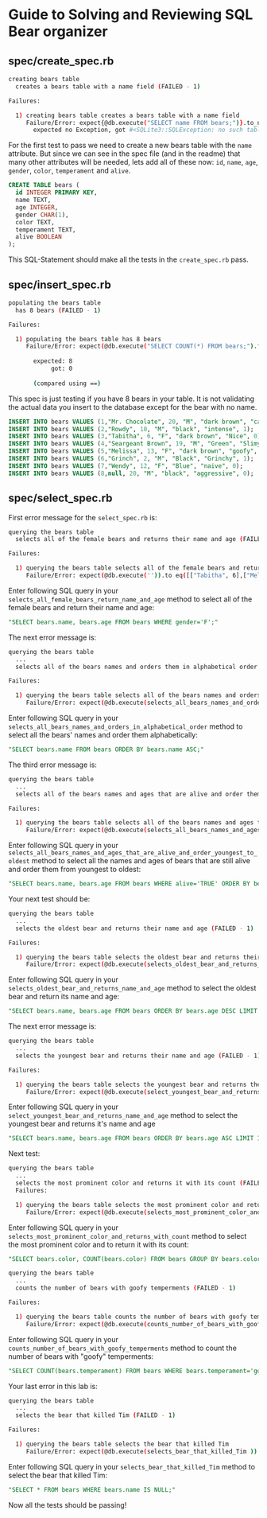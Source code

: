 # Guide to Solving and Reviewing SQL Bear organizer

## spec/create_spec.rb
```bash
creating bears table
  creates a bears table with a name field (FAILED - 1)

Failures:

  1) creating bears table creates a bears table with a name field
     Failure/Error: expect{@db.execute("SELECT name FROM bears;")}.to_not raise_exception
       expected no Exception, got #<SQLite3::SQLException: no such table: bears> with backtrace
```
For the first test to pass we need to create a new bears table with the `name` attribute. But since we can see in the spec file (and in the readme) that many other attributes will be needed, lets add all of these now: `id`, `name`, `age`, `gender`, `color`, `temperament` and `alive`.

```sql
CREATE TABLE bears (
  id INTEGER PRIMARY KEY,
  name TEXT,
  age INTEGER,
  gender CHAR(1),
  color TEXT,
  temperament TEXT,
  alive BOOLEAN
);
```
This SQL-Statement should make all the tests in the `create_spec.rb` pass.

## spec/insert_spec.rb

```bash
populating the bears table
  has 8 bears (FAILED - 1)

Failures:

  1) populating the bears table has 8 bears
     Failure/Error: expect(@db.execute("SELECT COUNT(*) FROM bears;").flatten[0]).to eq(8)
       
       expected: 8
            got: 0
       
       (compared using ==)

```
This spec is just testing if you have 8 bears in your table. It is not validating the actual data you insert to the database except for the bear with no name.

```sql
INSERT INTO bears VALUES (1,"Mr. Chocolate", 20, "M", "dark brown", "calm", 1);
INSERT INTO bears VALUES (2,"Rowdy", 10, "M", "black", "intense", 1);
INSERT INTO bears VALUES (3,"Tabitha", 6, "F", "dark brown", "Nice", 0);
INSERT INTO bears VALUES (4,"Seargeant Brown", 19, "M", "Green", "Slimy", 1);
INSERT INTO bears VALUES (5,"Melissa", 13, "F", "dark brown", "goofy", 1);
INSERT INTO bears VALUES (6,"Grinch", 2, "M", "Black", "Grinchy", 1);
INSERT INTO bears VALUES (7,"Wendy", 12, "F", "Blue", "naive", 0);
INSERT INTO bears VALUES (8,null, 20, "M", "black", "aggressive", 0);
```
## spec/select_spec.rb
First error message for the `select_spec.rb` is:

```bash
querying the bears table
  selects all of the female bears and returns their name and age (FAILED - 1)

Failures:

  1) querying the bears table selects all of the female bears and returns their name and age
     Failure/Error: expect(@db.execute('')).to eq([["Tabitha", 6],["Melissa", 13], ["Wendy", 6]])
```

Enter following SQL query in your `selects_all_female_bears_return_name_and_age` method to select all of the female bears and return their name and age:

```sql
"SELECT bears.name, bears.age FROM bears WHERE gender='F';"
```


The next error message is:

```bash
querying the bears table
  ...
  selects all of the bears names and orders them in alphabetical order (FAILED - 1)

Failures:

  1) querying the bears table selects all of the bears names and orders them in alphabetical order
     Failure/Error: expect(@db.execute(selects_all_bears_names_and_orders_in_alphabetical_order )).to eq([[nil],["Grinch"],["Melissa"],["Mr. Chocolate"],["Rowdy"],["Sargeant Brown"],["Tabitha"],["Wendy"]])
```

Enter following SQL query in your `selects_all_bears_names_and_orders_in_alphabetical_order` method to select all the bears' names and order them alphabetically:

```sql
"SELECT bears.name FROM bears ORDER BY bears.name ASC;"
```

The third error message is:

```bash
querying the bears table
  ...
  selects all of the bears names and ages that are alive and order them from youngest to oldest (FAILED - 1)

Failures:

  1) querying the bears table selects all of the bears names and ages that are alive and order them from youngest to oldest
     Failure/Error: expect(@db.execute(selects_all_bears_names_and_ages_that_are_alive_and_order_youngest_to_oldest)).to eq([["Grinch", 2], ["Tabitha", 6], ["Wendy", 6], ["Rowdy", 10], ["Melissa", 13]])
```
Enter following SQL query in your `selects_all_bears_names_and_ages_that_are_alive_and_order_youngest_to_oldest` method to select all the names and ages of bears that are still alive and order them from youngest to oldest:

```sql
"SELECT bears.name, bears.age FROM bears WHERE alive='TRUE' ORDER BY bears.age ASC;"
```

Your next test should be:

```bash
querying the bears table
  ...
  selects the oldest bear and returns their name and age (FAILED - 1)

Failures:

  1) querying the bears table selects the oldest bear and returns their name and age
     Failure/Error: expect(@db.execute(selects_oldest_bear_and_returns_name_and_age )).to eq([["Mr. Chocolate", 20]])
```

Enter following SQL query  in your `selects_oldest_bear_and_returns_name_and_age` method to select the oldest bear and return its name and age:

```sql
"SELECT bears.name, bears.age FROM bears ORDER BY bears.age DESC LIMIT 1;"
```

The next error message is:

```bash
querying the bears table
  ...
  selects the youngest bear and returns their name and age (FAILED - 1)

Failures:

  1) querying the bears table selects the youngest bear and returns their name and age
     Failure/Error: expect(@db.execute(select_youngest_bear_and_returns_name_and_age )).to eq([["Grinch", 2]])
```

Enter following SQL query in your `select_youngest_bear_and_returns_name_and_age` method to select the youngest bear and returns it's name and age

```sql
"SELECT bears.name, bears.age FROM bears ORDER BY bears.age ASC LIMIT 1;"
```

Next test:

```bash
querying the bears table
  ...
  selects the most prominent color and returns it with its count (FAILED - 1)
  Failures:

  1) querying the bears table selects the most prominent color and returns it with its count
     Failure/Error: expect(@db.execute(selects_most_prominent_color_and_returns_with_count)).to eq([["dark brown", 3]])
```

Enter following SQL query in your `selects_most_prominent_color_and_returns_with_count` method to select the most prominent color and to return it with its count:

```sql
"SELECT bears.color, COUNT(bears.color) FROM bears GROUP BY bears.color ORDER BY COUNT(*) DESC LIMIT 1;"
```

```bash
querying the bears table
  ...
  counts the number of bears with goofy temperments (FAILED - 1)

Failures:

  1) querying the bears table counts the number of bears with goofy temperments
     Failure/Error: expect(@db.execute(counts_number_of_bears_with_goofy_temperments )).to eq([[1]])
```

Enter following SQL query in your `counts_number_of_bears_with_goofy_temperments` method to count the number of bears with "goofy" temperments:

```sql
"SELECT COUNT(bears.temperament) FROM bears WHERE bears.temperament='goofy';"
```
Your last error in this lab is:

```bash
querying the bears table
  ...
  selects the bear that killed Tim (FAILED - 1)

Failures:

  1) querying the bears table selects the bear that killed Tim
     Failure/Error: expect(@db.execute(selects_bear_that_killed_Tim )).to eq([[8, nil, 20, "M", "black", "aggressive", "FALSE"]])
```

Enter following SQL query in your `selects_bear_that_killed_Tim` method to select the bear that killed Tim:
```sql
"SELECT * FROM bears WHERE bears.name IS NULL;"
```

Now all the tests should be passing!
